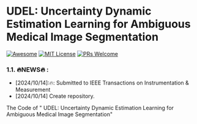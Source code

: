 
# UDEL: Uncertainty Dynamic Estimation Learning for Ambiguous Medical Image Segmentation 
[![Awesome](https://cdn.rawgit.com/sindresorhus/awesome/d7305f38d29fed78fa85652e3a63e154dd8e8829/media/badge.svg)](https://github.com/sindresorhus/awesome)
[![MIT License](https://img.shields.io/badge/license-MIT-green.svg)](https://opensource.org/licenses/MIT) [![PRs Welcome](https://img.shields.io/badge/PRs-welcome-brightgreen.svg?style=flat-square)](http://makeapullrequest.com)

### 1.1. 🔥NEWS🔥 :
- [2024/10/14]:🔥:  Submitted to IEEE Transactions on Instrumentation & Measurement
- [2024/10/14] Create repository.

The Code of " UDEL: Uncertainty Dynamic Estimation Learning for Ambiguous Medical Image Segmentation"
